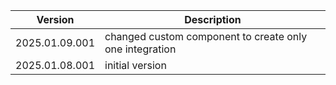 
| Version | Description |
| --- | --- |
| 2025.01.09.001 | changed custom component to create only one integration |
| 2025.01.08.001 | initial version |
